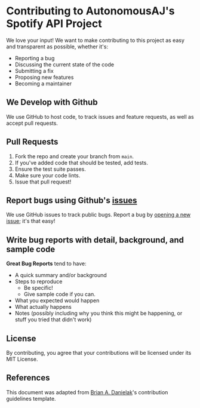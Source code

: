 # Contributing to AutonomousAJ's Spotify API Project

We love your input! We want to make contributing to this project as easy and transparent as possible, whether it's:
- Reporting a bug
- Discussing the current state of the code
- Submitting a fix
- Proposing new features
- Becoming a maintainer

## We Develop with Github
We use GitHub to host code, to track issues and feature requests, as well as accept pull requests.

## Pull Requests
1. Fork the repo and create your branch from `main`.
2. If you've added code that should be tested, add tests.
3. Ensure the test suite passes.
4. Make sure your code lints.
5. Issue that pull request!

## Report bugs using Github's [issues](https://github.com/apylePAD/autonomousAJ_spotifyAPI/issues)
We use GitHub issues to track public bugs. Report a bug by [opening a new issue](https://github.com/apylePAD/autonomousAJ_spotifyAPI/issues/new); it's that easy!

## Write bug reports with detail, background, and sample code

**Great Bug Reports** tend to have:
- A quick summary and/or background
- Steps to reproduce
  - Be specific!
  - Give sample code if you can.
- What you expected would happen
- What actually happens
- Notes (possibly including why you think this might be happening, or stuff you tried that didn't work)

## License
By contributing, you agree that your contributions will be licensed under its MIT License.

## References
This document was adapted from [Brian A. Danielak](http://bdanielak.com)'s contribution guidelines template.
